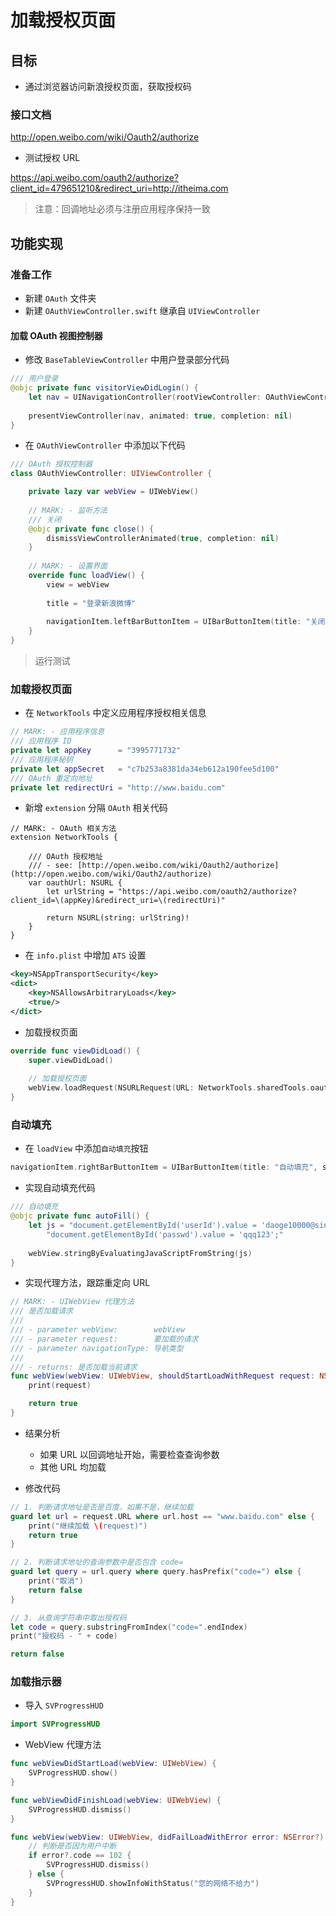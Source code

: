 # 加载授权页面

## 目标

* 通过浏览器访问新浪授权页面，获取授权码

### 接口文档

http://open.weibo.com/wiki/Oauth2/authorize

* 测试授权 URL

https://api.weibo.com/oauth2/authorize?client_id=479651210&redirect_uri=http://itheima.com

> 注意：回调地址必须与注册应用程序保持一致

## 功能实现

### 准备工作

* 新建 `OAuth` 文件夹
* 新建 `OAuthViewController.swift` 继承自 `UIViewController`

#### 加载 OAuth 视图控制器

* 修改 `BaseTableViewController` 中用户登录部分代码

```swift
/// 用户登录
@objc private func visitorViewDidLogin() {
    let nav = UINavigationController(rootViewController: OAuthViewController())
    
    presentViewController(nav, animated: true, completion: nil)
}
```

* 在 `OAuthViewController` 中添加以下代码

```swift
/// OAuth 授权控制器
class OAuthViewController: UIViewController {

    private lazy var webView = UIWebView()
    
    // MARK: - 监听方法
    /// 关闭
    @objc private func close() {
        dismissViewControllerAnimated(true, completion: nil)
    }
    
    // MARK: - 设置界面
    override func loadView() {
        view = webView
        
        title = "登录新浪微博"
        
        navigationItem.leftBarButtonItem = UIBarButtonItem(title: "关闭", style: .Plain, target: self, action: "close")
    }
}
```

> 运行测试

### 加载授权页面

* 在 `NetworkTools` 中定义应用程序授权相关信息

```swift
// MARK: - 应用程序信息
/// 应用程序 ID
private let appKey      = "3995771732"
/// 应用程序秘钥
private let appSecret   = "c7b253a8381da34eb612a190fee5d100"
/// OAuth 重定向地址
private let redirectUri = "http://www.baidu.com"
```

* 新增 `extension` 分隔 `OAuth` 相关代码

```
// MARK: - OAuth 相关方法
extension NetworkTools {
    
    /// OAuth 授权地址
    /// - see: [http://open.weibo.com/wiki/Oauth2/authorize](http://open.weibo.com/wiki/Oauth2/authorize)
    var oauthUrl: NSURL {
        let urlString = "https://api.weibo.com/oauth2/authorize?client_id=\(appKey)&redirect_uri=\(redirectUri)"
        
        return NSURL(string: urlString)!
    }
}
```

* 在 `info.plist` 中增加 `ATS` 设置

```xml
<key>NSAppTransportSecurity</key>
<dict>
	<key>NSAllowsArbitraryLoads</key>
	<true/>
</dict>
```

* 加载授权页面

```swift
override func viewDidLoad() {
    super.viewDidLoad()
    
    // 加载授权页面
    webView.loadRequest(NSURLRequest(URL: NetworkTools.sharedTools.oauthURL))
}
```

### 自动填充

* 在 `loadView` 中添加`自动填充`按钮

```swift
navigationItem.rightBarButtonItem = UIBarButtonItem(title: "自动填充", style: .Plain, target: self, action: "autoFill")
```

* 实现自动填充代码

```swift
/// 自动填充
@objc private func autoFill() {
    let js = "document.getElementById('userId').value = 'daoge10000@sina.cn';" +
        "document.getElementById('passwd').value = 'qqq123';"
    
    webView.stringByEvaluatingJavaScriptFromString(js)
}
```

* 实现代理方法，跟踪重定向 URL

```swift
// MARK: - UIWebView 代理方法
/// 是否加载请求
///
/// - parameter webView:        webView
/// - parameter request:        要加载的请求
/// - parameter navigationType: 导航类型
///
/// - returns: 是否加载当前请求
func webView(webView: UIWebView, shouldStartLoadWithRequest request: NSURLRequest, navigationType: UIWebViewNavigationType) -> Bool {
    print(request)

    return true
}
```

* 结果分析
    * 如果 URL 以回调地址开始，需要检查查询参数
    * 其他 URL 均加载

* 修改代码

```swift
// 1. 判断请求地址是否是百度，如果不是，继续加载
guard let url = request.URL where url.host == "www.baidu.com" else {
    print("继续加载 \(request)")
    return true
}

// 2. 判断请求地址的查询参数中是否包含 code=
guard let query = url.query where query.hasPrefix("code=") else {
    print("取消")
    return false
}

// 3. 从查询字符串中取出授权码
let code = query.substringFromIndex("code=".endIndex)
print("授权码 - " + code)

return false
```

### 加载指示器

* 导入 `SVProgressHUD`

```swift
import SVProgressHUD
```

* WebView 代理方法

```swift
func webViewDidStartLoad(webView: UIWebView) {
    SVProgressHUD.show()
}

func webViewDidFinishLoad(webView: UIWebView) {
    SVProgressHUD.dismiss()
}

func webView(webView: UIWebView, didFailLoadWithError error: NSError?) {
    // 判断是否因为用户中断
    if error?.code == 102 {
        SVProgressHUD.dismiss()
    } else {
        SVProgressHUD.showInfoWithStatus("您的网络不给力")
    }
}
```

